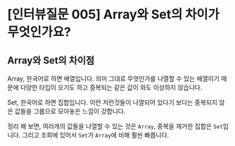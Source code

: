 # [인터뷰질문 005] Array와 Set의 차이가 무엇인가요?

## Array와 Set의 차이점
Array, 한국어로 하면 배열입니다. 의미 그대로 무엇인가를 나열할 수 있는 배열이기 때문에 다양한 타입이 오기도 하고 중복되는 같은 값이 와도 이상하지 않습니다.

Set, 한국어로 하면 집합입니다. 이런 저런것들이 나열되어 있다기 보다는 중복되지 않은 값들을 그룹으로 모아놓은 느낌이 강합니다.

정리 해 보면, 여러개의 값들을 나열할 수 있는 것은 `Array`, 중복을 제거한 집합은 `Set`입니다.
그리고 조회에 있어서 `Set`가 `Array`에 비해 훨씬 빠릅니다.
